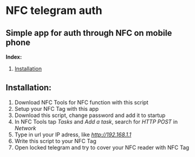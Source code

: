 # NFC telegram auth
## Simple app for auth through NFC on mobile phone

**Index:**
1. [Installation](#installation)



## Installation:
1. Download NFC Tools for NFC function with this script
2. Setup your NFC Tag with this app
3. Download this script, change password and add it to startup
4. In NFC Tools tap _Tasks_ and _Add a task_, search for _HTTP POST_ in _Network_
5. Type in url your IP adress, like _http://192.168.1.1_
6. Write this script to your NFC Tag
7. Open locked telegram and try to cover your NFC reader with NFC Tag
